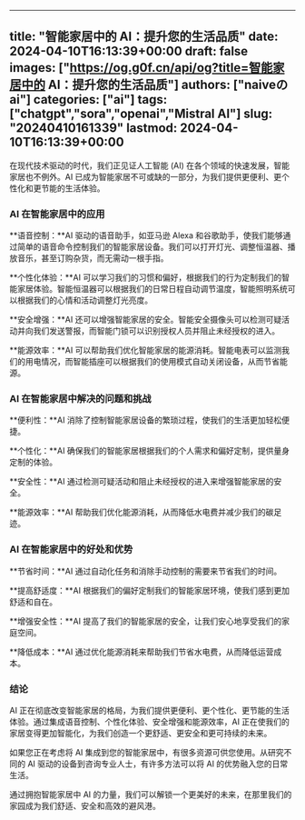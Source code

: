 
---
title: "智能家居中的 AI：提升您的生活品质"
date: 2024-04-10T16:13:39+00:00
draft: false
images: ["https://og.g0f.cn/api/og?title=智能家居中的 AI：提升您的生活品质"]
authors: ["naiveのai"]
categories: ["ai"]
tags: ["chatgpt","sora","openai","Mistral AI"]
slug: "20240410161339"
lastmod: 2024-04-10T16:13:39+00:00
---
在现代技术驱动的时代，我们正见证人工智能 (AI) 在各个领域的快速发展，智能家居也不例外。AI 已成为智能家居不可或缺的一部分，为我们提供更便利、更个性化和更节能的生活体验。

### AI 在智能家居中的应用

**语音控制：**AI 驱动的语音助手，如亚马逊 Alexa 和谷歌助手，使我们能够通过简单的语音命令控制我们的智能家居设备。我们可以打开灯光、调整恒温器、播放音乐，甚至订购杂货，而无需动一根手指。

**个性化体验：**AI 可以学习我们的习惯和偏好，根据我们的行为定制我们的智能家居体验。智能恒温器可以根据我们的日常日程自动调节温度，智能照明系统可以根据我们的心情和活动调整灯光亮度。

**安全增强：**AI 还可以增强智能家居的安全。智能安全摄像头可以检测可疑活动并向我们发送警报，而智能门锁可以识别授权人员并阻止未经授权的进入。

**能源效率：**AI 可以帮助我们优化智能家居的能源消耗。智能电表可以监测我们的用电情况，而智能插座可以根据我们的使用模式自动关闭设备，从而节省能源。

### AI 在智能家居中解决的问题和挑战

**便利性：**AI 消除了控制智能家居设备的繁琐过程，使我们的生活更加轻松便捷。

**个性化：**AI 确保我们的智能家居根据我们的个人需求和偏好定制，提供量身定制的体验。

**安全性：**AI 通过检测可疑活动和阻止未经授权的进入来增强智能家居的安全。

**能源效率：**AI 帮助我们优化能源消耗，从而降低水电费并减少我们的碳足迹。

### AI 在智能家居中的好处和优势

**节省时间：**AI 通过自动化任务和消除手动控制的需要来节省我们的时间。

**提高舒适度：**AI 根据我们的偏好定制我们的智能家居环境，使我们感到更加舒适和自在。

**增强安全性：**AI 提高了我们的智能家居的安全，让我们安心地享受我们的家庭空间。

**降低成本：**AI 通过优化能源消耗来帮助我们节省水电费，从而降低运营成本。

### 结论

AI 正在彻底改变智能家居的格局，为我们提供更便利、更个性化、更节能的生活体验。通过集成语音控制、个性化体验、安全增强和能源效率，AI 正在使我们的家居变得更加智能化，为我们创造一个更舒适、更安全和更可持续的未来。

如果您正在考虑将 AI 集成到您的智能家居中，有很多资源可供您使用。从研究不同的 AI 驱动的设备到咨询专业人士，有许多方法可以将 AI 的优势融入您的日常生活。

通过拥抱智能家居中 AI 的力量，我们可以解锁一个更美好的未来，在那里我们的家园成为我们舒适、安全和高效的避风港。